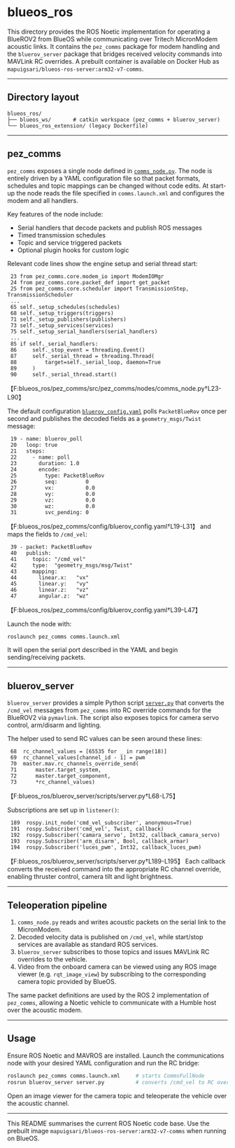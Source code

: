 # blueos_ros

This directory provides the ROS Noetic implementation for operating a BlueROV2 from BlueOS while communicating over Tritech MicronModem acoustic links.  It contains the `pez_comms` package for modem handling and the `bluerov_server` package that bridges received velocity commands into MAVLink RC overrides.  A prebuilt container is available on Docker Hub as `mapuigsari/blueos-ros-server:arm32-v7-comms`.

---

## Directory layout

```
blueos_ros/
├── blueos_ws/       # catkin workspace (pez_comms + bluerov_server)
└── blueos_ros_extension/ (legacy Dockerfile)
```

---

## pez_comms
`pez_comms` exposes a single node defined in [`comms_node.py`](./pez_comms/src/pez_comms/nodes/comms_node.py).  The node is entirely driven by a YAML configuration file so that packet formats, schedules and topic mappings can be changed without code edits.  At start-up the node reads the file specified in `comms.launch.xml` and configures the modem and all handlers.

Key features of the node include:

* Serial handlers that decode packets and publish ROS messages
* Timed transmission schedules
* Topic and service triggered packets
* Optional plugin hooks for custom logic

Relevant code lines show the engine setup and serial thread start:
```
 23 from pez_comms.core.modem_io import ModemIOMgr
 24 from pez_comms.core.packet_def import get_packet
 25 from pez_comms.core.scheduler import TransmissionStep, TransmissionScheduler
 ...
 65 self._setup_schedules(schedules)
 68 self._setup_triggers(triggers)
 71 self._setup_publishers(publishers)
 73 self._setup_services(services)
 75 self._setup_serial_handlers(serial_handlers)
 ...
 85 if self._serial_handlers:
 86     self._stop_event = threading.Event()
 87     self._serial_thread = threading.Thread(
 88         target=self._serial_loop, daemon=True
 89     )
 90     self._serial_thread.start()
```
【F:blueos_ros/pez_comms/src/pez_comms/nodes/comms_node.py†L23-L90】

The default configuration [`bluerov_config.yaml`](./pez_comms/config/bluerov_config.yaml) polls `PacketBlueRov` once per second and publishes the decoded fields as a `geometry_msgs/Twist` message:
```
 19 - name: bluerov_poll
 20   loop: true
 21   steps:
 22     - name: poll
 23       duration: 1.0
 24       encode:
 25         type: PacketBlueRov
 26         seq:         0
 27         vx:          0.0
 28         vy:          0.0
 29         vz:          0.0
 30         wz:          0.0
 31         svc_pending: 0
```
【F:blueos_ros/pez_comms/config/bluerov_config.yaml†L19-L31】
and maps the fields to `/cmd_vel`:
```
 39 - packet: PacketBlueRov
 40   publish:
 41     topic: "/cmd_vel"
 42     type:  "geometry_msgs/msg/Twist"
 43     mapping:
 44       linear.x:   "vx"
 45       linear.y:   "vy"
 46       linear.z:   "vz"
 47       angular.z:  "wz"
```
【F:blueos_ros/pez_comms/config/bluerov_config.yaml†L39-L47】

Launch the node with:
```bash
roslaunch pez_comms comms.launch.xml
```
It will open the serial port described in the YAML and begin sending/receiving packets.

---

## bluerov_server
`bluerov_server` provides a simple Python script [`server.py`](./bluerov_server/scripts/server.py) that converts the `/cmd_vel` messages from `pez_comms` into RC override commands for the BlueROV2 via `pymavlink`.  The script also exposes topics for camera servo control, arm/disarm and lighting.

The helper used to send RC values can be seen around these lines:
```
 68  rc_channel_values = [65535 for _ in range(18)]
 69  rc_channel_values[channel_id - 1] = pwm
 70  master.mav.rc_channels_override_send(
 71      master.target_system,
 72      master.target_component,
 73      *rc_channel_values)
```
【F:blueos_ros/bluerov_server/scripts/server.py†L68-L75】

Subscriptions are set up in `listener()`:
```
 189  rospy.init_node('cmd_vel_subscriber', anonymous=True)
 191  rospy.Subscriber('cmd_vel', Twist, callback)
 192  rospy.Subscriber('camara_servo', Int32, callback_camara_servo)
 193  rospy.Subscriber('arm_disarm', Bool, callback_armar)
 194  rospy.Subscriber('luces_pwm', Int32, callback_luces_pwm)
```
【F:blueos_ros/bluerov_server/scripts/server.py†L189-L195】
Each callback converts the received command into the appropriate RC channel override, enabling thruster control, camera tilt and light brightness.

---

## Teleoperation pipeline
1. `comms_node.py` reads and writes acoustic packets on the serial link to the MicronModem.
2. Decoded velocity data is published on `/cmd_vel`, while start/stop services are available as standard ROS services.
3. `bluerov_server` subscribes to those topics and issues MAVLink RC overrides to the vehicle.
4. Video from the onboard camera can be viewed using any ROS image viewer (e.g. `rqt_image_view`) by subscribing to the corresponding camera topic provided by BlueOS.

The same packet definitions are used by the ROS 2 implementation of
`pez_comms`, allowing a Noetic vehicle to communicate with a Humble
host over the acoustic modem.

---

## Usage
Ensure ROS Noetic and MAVROS are installed. Launch the communications node with your desired YAML configuration and run the RC bridge:
```bash
roslaunch pez_comms comms.launch.xml     # starts CommsFullNode
rosrun bluerov_server server.py          # converts /cmd_vel to RC overrides
```
Open an image viewer for the camera topic and teleoperate the vehicle over the acoustic channel.

---

This README summarises the current ROS Noetic code base.  Use the prebuilt image `mapuigsari/blueos-ros-server:arm32-v7-comms` when running on BlueOS.
